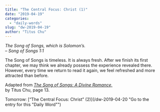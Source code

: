 ```yaml
---
title: "The Central Focus: Christ (1)"
date: "2019-04-19"
categories: 
  - "daily-words"
slug: "dw-2019-04-19"
author: "Titus Chu"
---
```


_The Song of Songs, which is Solomon’s._  
_– Song of Songs 1:1_

The Song of Songs is timeless. It is always fresh. After we finish its first chapter, we may think we already possess the experience revealed there. However, every time we return to read it again, we feel refreshed and more attracted than before.

Adapted from _[The Song of Songs: A Divine Romance,](/song-of-songs-dr/)_  
by Titus Chu, page 13.

Tomorrow: [“The Central Focus: Christ” (2)](/dw-2019-04-20 "Go to the entry for this "Daily Word"")
